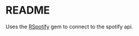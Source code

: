 # README

Uses the <a href="https://www.rubydoc.info/github/guilhermesad/rspotify/master">RSpotify</a> gem to connect to the spotify api.
<!-- This README would normally document whatever steps are necessary to get the
application up and running.

Things you may want to cover:

* Ruby version

* System dependencies

* Configuration

* Database creation

* Database initialization

* How to run the test suite

* Services (job queues, cache servers, search engines, etc.)

* Deployment instructions

* ... -->
